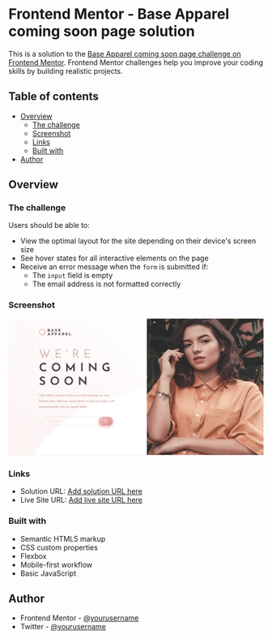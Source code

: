 # Frontend Mentor - Base Apparel coming soon page solution

This is a solution to the [Base Apparel coming soon page challenge on Frontend Mentor](https://www.frontendmentor.io/challenges/base-apparel-coming-soon-page-5d46b47f8db8a7063f9331a0). Frontend Mentor challenges help you improve your coding skills by building realistic projects. 

## Table of contents

- [Overview](#overview)
  - [The challenge](#the-challenge)
  - [Screenshot](#screenshot)
  - [Links](#links)
  - [Built with](#built-with)
- [Author](#author)


## Overview

### The challenge

Users should be able to:

- View the optimal layout for the site depending on their device's screen size
- See hover states for all interactive elements on the page
- Receive an error message when the `form` is submitted if:
  - The `input` field is empty
  - The email address is not formatted correctly

### Screenshot

![](images/base-apparel-screenshot.png)

### Links

- Solution URL: [Add solution URL here](https://your-solution-url.com)
- Live Site URL: [Add live site URL here](https://mooogz.github.io/base-apparel-coming-soon-master/)


### Built with

- Semantic HTML5 markup
- CSS custom properties
- Flexbox
- Mobile-first workflow
- Basic JavaScript


## Author

- Frontend Mentor - [@yourusername](https://www.frontendmentor.io/profile/mooogz)
- Twitter - [@yourusername](https://www.twitter.com/Megzdev)